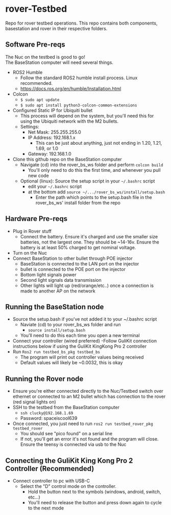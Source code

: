 # rover-Testbed

Repo for rover testbed operations. This repo contains both components, basestation and rover in their respective folders.<br>


## Software Pre-reqs

The Nuc on the testbed is good to go!<br>
The BaseStation computer will need several things.
 - ROS2 Humble
	 - Follow the standard ROS2 humble install process. Linux recommended. 
	 - https://docs.ros.org/en/humble/Installation.html
 - Colcon
	 - `$ sudo apt update`
	 - `$ sudo apt install python3-colcon-common-extensions`
 - Configured Static IP for Ubiquiti bullet 
	 - This process will depend on the system, but you'll need this for using the Ubiquiti network with the M2 bullets.
	 - Settings:
		 - Net Mask: 255.255.255.0
		 - IP Address: 192.168.1.x
			 - This can be just about anything, just not ending in 1.20, 1.21, 1.69, or 1.0
		 - Gateway: 192.168.1.0
 - Clone this github repo on the BaseStation computer
	 - Navigate (cd) into the rover_bs_ws folder and perform `colcon build`
		 - You'll only need to do this the first time, and whenever you pull new code
	 - Optional (linux): Source the setup script in your `~/.bashrc` script
		 - edit your `~/.bashrc` script
		 - at the bottom add `source ~/.../rover_bs_ws/install/setup.bash`
			 - Enter the path which points to the setup.bash file in the rover_bs_ws' install folder from the repo



## Hardware Pre-reqs

 - Plug in Rover stuff
	 - Connect the battery. Ensure it's charged and use the smaller size batteries, not the largest one. They should be ~14-16v. Ensure the battery is at least 50% charged to get nominal voltage.
 - Turn on the Nuc
 - Connect BaseStation to other bullet through POE injector
	 - BaseStation is connected to the LAN port on the injector
	 - bullet is connected to the POE port on the injector
	 - Bottom light signals power
	 - Second light signals data transmission
	 - Other lights will light up (red/orange/etc..) once a connection is made to another AP on the network

## Running the BaseStation node

 - Source the setup.bash if you've not added it to your ~/.bashrc script
	 - Naviate (cd) to your rover_bs_ws folder and run
		 - `source install/setup.bash`
	 - You'll need to do this each time you open a new terminal
 - Connect your controller (wired preferred)
	 -Follow GuliKit connection instructions below if using the GuliKit KingKong Pro 2 controller
 - Run `Ros2 run testbed_bs_pkg testbed_bs`
	 - The program will print out controller values being received
	 - Default values will likely be ~0.0032, this is okay

## Running the Rover node

 - Ensure you're either connected directly to the Nuc/Testbed switch over ethernet or connected to an M2 bullet which has connection to the rover (red signal lights on)
 - SSH to the testbed from the BaseStation computer
	 - `ssh clucky@192.168.1.69`
	 - Password: spaceiscool639
 - Once connected, you just need to run `ros2 run testbed_rover_pkg testbed_rover`
	 - You should see "pico found" on a serial line
	 - If not, you'll get an error it's not found and the program will close. Ensure the teensy is connected via usb to the Nuc

## Connecting the GuliKit King Kong Pro 2 Controller (Recommended)

 - Connect controller to pc with USB-C
	 - Select the "D" control mode on the controller. 
		 - Hold the button next to the symbols (windows, android, switch, etc...)
		 - You'll need to release the button and press down again to cycle to the next mode

